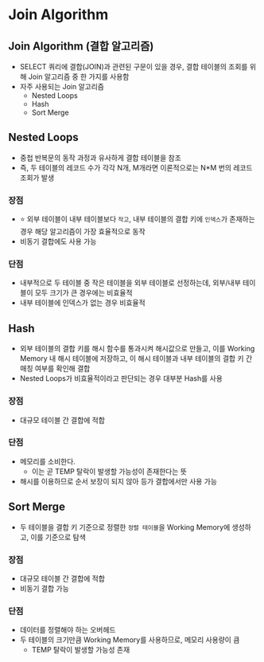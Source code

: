 # Join Algorithm

## Join Algorithm (결합 알고리즘)

* SELECT 쿼리에 결합(JOIN)과 관련된 구문이 있을 경우, 결합 테이블의 조회를 위해 Join 알고리즘 중 한 가지를 사용함
* 자주 사용되는 Join 알고리즘
  * Nested Loops
  * Hash
  * Sort Merge

## Nested Loops

* 중첩 반복문의 동작 과정과 유사하게 결합 테이블을 참조
* 즉, 두 테이블의 레코드 수가 각각 N개, M개라면 이론적으로는 N\*M 번의 레코드 조회가 발생

### 장점

* ⭐ 외부 테이블이 내부 테이블보다 `작고`, 내부 테이블의 결합 키에 `인덱스`가 존재하는 경우 해당 알고리즘이 가장 효율적으로 동작
* 비동기 결합에도 사용 가능

### 단점

* 내부적으로 두 테이블 중 작은 테이블을 외부 테이블로 선정하는데, 외부/내부 테이블이 모두 크기가 큰 경우에는 비효율적
* 내부 테이블에 인덱스가 없는 경우 비효율적

## Hash

* 외부 테이블의 결합 키를 해시 함수를 통과시켜 해시값으로 만들고, 이를 Working Memory 내 해시 테이블에 저장하고, 이 해시 테이블과 내부 테이블의 결합 키 간 매칭 여부를 확인해 결합
* Nested Loops가 비효율적이라고 판단되는 경우 대부분 Hash를 사용

### 장점

* 대규모 테이블 간 결합에 적합

### 단점

* 메모리를 소비한다.
  * 이는 곧 TEMP 탈락이 발생할 가능성이 존재한다는 뜻
* 해시를 이용하므로 순서 보장이 되지 않아 등가 결합에서만 사용 가능

## Sort Merge

* 두 테이블을 결합 키 기준으로 정렬한 `정렬 테이블`을 Working Memory에 생성하고, 이를 기준으로 탐색

### 장점

* 대규모 테이블 간 결합에 적합
* 비동기 결합 가능

### 단점

* 데이터를 정렬해야 하는 오버헤드
* 두 테이블의 크기만큼 Working Memory를 사용하므로, 메모리 사용량이 큼
  * TEMP 탈락이 발생할 가능성 존재
